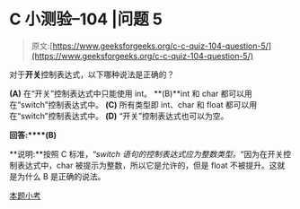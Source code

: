 # C 小测验–104 |问题 5

> 原文:[https://www.geeksforgeeks.org/c-c-quiz-104-question-5/](https://www.geeksforgeeks.org/c-c-quiz-104-question-5/)

对于**开关**控制表达式，以下哪种说法是正确的？

**(A)** 在“开关”控制表达式中只能使用 int。
**(B)**int 和 char 都可以用在“switch”控制表达式中。
**(C)** 所有类型即 int、char 和 float 都可以用在“switch”控制表达式中。
**(D)** “开关”控制表达式也可以为空。

**回答:****(B)**

**说明:**按照 C 标准，“*switch 语句的控制表达式应为整数类型。*“因为在开关控制表达式中，char 被提示为整数，所以它是允许的，但是 float 不被提升。这就是为什么 B 是正确的说法。

[本题小考](https://www.geeksforgeeks.org/c-quiz-104-gq/)